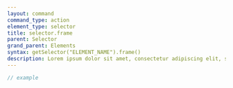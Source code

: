 ```yaml
---
layout: command
command_type: action
element_type: selector
title: selector.frame
parent: Selector
grand_parent: Elements
syntax: getSelector("ELEMENT_NAME").frame()
description: Lorem ipsum dolor sit amet, consectetur adipiscing elit, sed do eiusmod tempor incididunt ut labore et dolore magna aliqua. Ut enim ad minim veniam, quis nostrud exercitation ullamco laboris nisi ut aliquip ex ea commodo consequat.
---
```


```javascript
// example
```